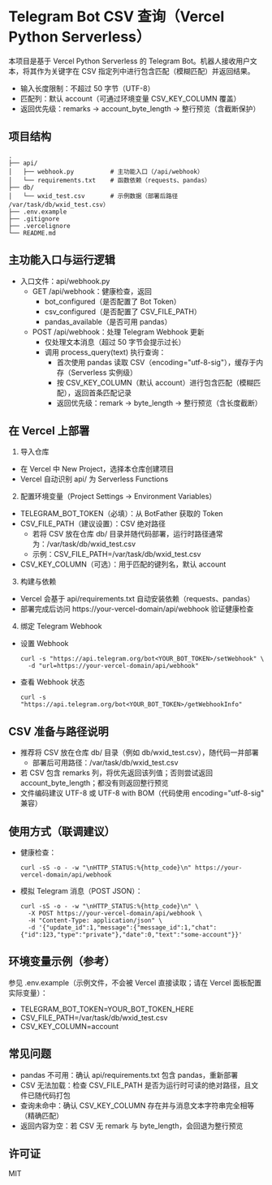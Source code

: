 # Telegram Bot CSV 查询（Vercel Python Serverless）

本项目是基于 Vercel Python Serverless 的 Telegram Bot。机器人接收用户文本，将其作为关键字在 CSV 指定列中进行包含匹配（模糊匹配）并返回结果。
- 输入长度限制：不超过 50 字节（UTF-8）
- 匹配列：默认 account（可通过环境变量 CSV_KEY_COLUMN 覆盖）
- 返回优先级：remarks → account_byte_length → 整行预览（含截断保护）

## 项目结构

```
.
├── api/
│   ├── webhook.py          # 主功能入口（/api/webhook）
│   └── requirements.txt    # 函数依赖（requests、pandas）
├── db/
│   └── wxid_test.csv       # 示例数据（部署后路径 /var/task/db/wxid_test.csv）
├── .env.example
├── .gitignore
├── .vercelignore
└── README.md
```

## 主功能入口与运行逻辑

- 入口文件：api/webhook.py
  - GET /api/webhook：健康检查，返回
    - bot_configured（是否配置了 Bot Token）
    - csv_configured（是否配置了 CSV_FILE_PATH）
    - pandas_available（是否可用 pandas）
  - POST /api/webhook：处理 Telegram Webhook 更新
    - 仅处理文本消息（超过 50 字节会提示过长）
    - 调用 process_query(text) 执行查询：
      - 首次使用 pandas 读取 CSV（encoding="utf-8-sig"），缓存于内存（Serverless 实例级）
      - 按 CSV_KEY_COLUMN（默认 account）进行包含匹配（模糊匹配），返回首条匹配记录
      - 返回优先级：remark → byte_length → 整行预览（含长度截断）

## 在 Vercel 上部署

1) 导入仓库
- 在 Vercel 中 New Project，选择本仓库创建项目
- Vercel 自动识别 api/ 为 Serverless Functions

2) 配置环境变量（Project Settings → Environment Variables）
- TELEGRAM_BOT_TOKEN（必填）：从 BotFather 获取的 Token
- CSV_FILE_PATH（建议设置）：CSV 绝对路径
  - 若将 CSV 放在仓库 db/ 目录并随代码部署，运行时路径通常为：/var/task/db/wxid_test.csv
  - 示例：CSV_FILE_PATH=/var/task/db/wxid_test.csv
- CSV_KEY_COLUMN（可选）：用于匹配的键列名，默认 account

3) 构建与依赖
- Vercel 会基于 api/requirements.txt 自动安装依赖（requests、pandas）
- 部署完成后访问 https://your-vercel-domain/api/webhook 验证健康检查

4) 绑定 Telegram Webhook
- 设置 Webhook
  ```
  curl -s "https://api.telegram.org/bot<YOUR_BOT_TOKEN>/setWebhook" \
    -d "url=https://your-vercel-domain/api/webhook"
  ```
- 查看 Webhook 状态
  ```
  curl -s "https://api.telegram.org/bot<YOUR_BOT_TOKEN>/getWebhookInfo"
  ```

## CSV 准备与路径说明

- 推荐将 CSV 放在仓库 db/ 目录（例如 db/wxid_test.csv），随代码一并部署
  - 部署后可用路径：/var/task/db/wxid_test.csv
- 若 CSV 包含 remarks 列，将优先返回该列值；否则尝试返回 account_byte_length；都没有则返回整行预览
- 文件编码建议 UTF-8 或 UTF-8 with BOM（代码使用 encoding="utf-8-sig" 兼容）

## 使用方式（联调建议）

- 健康检查：
  ```
  curl -sS -o - -w "\nHTTP_STATUS:%{http_code}\n" https://your-vercel-domain/api/webhook
  ```
- 模拟 Telegram 消息（POST JSON）：
  ```
  curl -sS -o - -w "\nHTTP_STATUS:%{http_code}\n" \
    -X POST https://your-vercel-domain/api/webhook \
    -H "Content-Type: application/json" \
    -d '{"update_id":1,"message":{"message_id":1,"chat":{"id":123,"type":"private"},"date":0,"text":"some-account"}}'
  ```

## 环境变量示例（参考）

参见 .env.example（示例文件，不会被 Vercel 直接读取；请在 Vercel 面板配置实际变量）：
- TELEGRAM_BOT_TOKEN=YOUR_BOT_TOKEN_HERE
- CSV_FILE_PATH=/var/task/db/wxid_test.csv
- CSV_KEY_COLUMN=account

## 常见问题

- pandas 不可用：确认 api/requirements.txt 包含 pandas，重新部署
- CSV 无法加载：检查 CSV_FILE_PATH 是否为运行时可读的绝对路径，且文件已随代码打包
- 查询未命中：确认 CSV_KEY_COLUMN 存在并与消息文本字符串完全相等（精确匹配）
- 返回内容为空：若 CSV 无 remark 与 byte_length，会回退为整行预览

## 许可证

MIT
